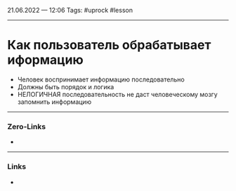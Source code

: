 21.06.2022 — 12:06
Tags: #uprock #lesson 

---
# Как пользователь обрабатывает иформацию
- Человек воспринимает информацию последовательно 
- Должны быть порядок и логика
- НЕЛОГИЧНАЯ последовательность не даст человеческому мозгу запомнить информацию


---
### Zero-Links
- 

---
### Links
- 
